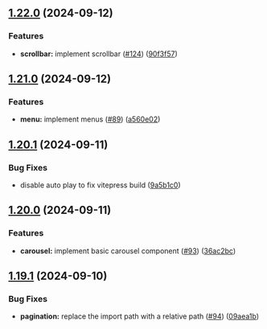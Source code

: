 ## [1.22.0](https://github.com/acronis/ui-component-library/compare/v1.21.0...v1.22.0) (2024-09-12)


### Features

* **scrollbar:** implement scrollbar ([#124](https://github.com/acronis/ui-component-library/issues/124)) ([90f3f57](https://github.com/acronis/ui-component-library/commit/90f3f5703cacaea8f5886fb316cce5270e93c005))

## [1.21.0](https://github.com/acronis/ui-component-library/compare/v1.20.1...v1.21.0) (2024-09-12)


### Features

* **menu:** implement menus ([#89](https://github.com/acronis/ui-component-library/issues/89)) ([a560e02](https://github.com/acronis/ui-component-library/commit/a560e02357f8f63de966d9b479b88a5cae6cfe8d))

## [1.20.1](https://github.com/acronis/ui-component-library/compare/v1.20.0...v1.20.1) (2024-09-11)


### Bug Fixes

* disable auto play to fix vitepress build ([9a5b1c0](https://github.com/acronis/ui-component-library/commit/9a5b1c0cfafe3a874c7d6558f4e8fadfec030bbf))

## [1.20.0](https://github.com/acronis/ui-component-library/compare/v1.19.1...v1.20.0) (2024-09-11)


### Features

* **carousel:**  implement basic carousel component ([#93](https://github.com/acronis/ui-component-library/issues/93)) ([36ac2bc](https://github.com/acronis/ui-component-library/commit/36ac2bc72c8aa2790de01248bf57a888caf6d907))

## [1.19.1](https://github.com/acronis/ui-component-library/compare/v1.19.0...v1.19.1) (2024-09-10)


### Bug Fixes

* **pagination:** replace the import path with a relative path ([#94](https://github.com/acronis/ui-component-library/issues/94)) ([09aea1b](https://github.com/acronis/ui-component-library/commit/09aea1b9015c6a6af44448efa632f95e4d6ce944))

